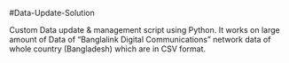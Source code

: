 #Data-Update-Solution

Custom Data update & management script using Python. It works on large amount of Data of “Banglalink Digital Communications” network data of whole country (Bangladesh) which are in CSV format.   
